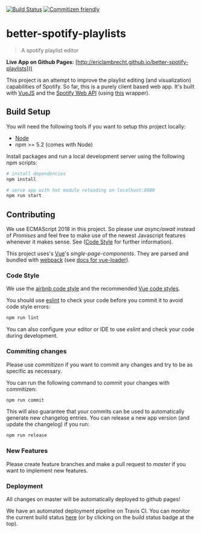 [![Build Status](https://travis-ci.org/EricLambrecht/better-spotify-playlists.svg?branch=master)](https://travis-ci.org/EricLambrecht/better-spotify-playlists)
[![Commitizen friendly](https://img.shields.io/badge/commitizen-friendly-brightgreen.svg)](http://commitizen.github.io/cz-cli/)

# better-spotify-playlists

> A spotify playlist editor

**Live App on Github Pages:** [http://ericlambrecht.github.io/better-spotify-playlists]()

This project is an attempt to improve the playlist editing (and visualization)
capabilities of Spotify. So far, this is a purely client based web app. It's built 
with [VueJS](https://vuejs.org/) and the 
[Spotify Web API](https://developer.spotify.com/documentation/web-api/) (using 
[this](https://github.com/JMPerez/spotify-web-api-js) wrapper).


## Build Setup

You will need the following tools if you want to setup this project locally:

- [Node](https://nodejs.org/en/download/)
- npm >= 5.2 (comes with Node)

Install packages and run a local development server using the following npm scripts:

``` bash
# install dependencies
npm install

# serve app with hot module reloading on localhost:8080
npm run start
```


## Contributing

We use ECMAScript 2018 in this project. So please use *async/await* instead of *Promises* and 
feel free to make use of the newest Javascript features whenever it makes sense. See 
([Code Style](#code-style) for further information). 

This project uses's [Vue](https://vuejs.org/)'s *single-page-components*. 
They are parsed and bundled with [webpack](https://webpack.js.org) 
(see [docs for vue-loader](http://vuejs.github.io/vue-loader)).

### Code Style

We use the [airbnb code style](https://github.com/airbnb/javascript) and the 
recommended [Vue code styles](https://github.com/vuejs/eslint-plugin-vue).

You should use [eslint](https://eslint.org/) to check your code before you commit it to avoid code style errors:

```bash
npm run lint
```

You can also configure your editor or IDE to use *eslint* and check your code during development.

### Commiting changes

Please use *commitizen* if you want to commit any changes and try to be as specific as necessary.

You can run the following command to commit your changes with commitizen:
```bash
npm run commit
```

This will also guarantee that your commits can be used to automatically generate new changelog entries.
You can release a new app version (and update the changelog) if you run:

```bash
npm run release
```

### New Features

Please create feature branches and make a pull request to *master* if you want to implement new features.

### Deployment
All changes on master will be automatically deployed to github pages!

We have an automated deployment pipeline on Travis CI. You can monitor the current build status 
[here](https://travis-ci.org/EricLambrecht/better-spotify-playlists) (or by clicking on the build status badge at the top).